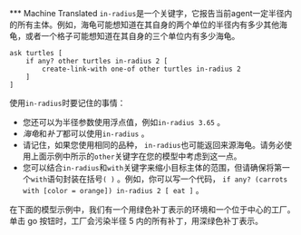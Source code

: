 ﻿*** Machine Translated
`in-radius`是一个关键字，它报告当前agent一定半径内的所有主体。例如，海龟可能想知道在其自身的两个单位的半径内有多少其他海龟，或者一个格子可能想知道在其自身的三个单位内有多少海龟。



```
ask turtles [
	if any? other turtles in-radius 2 [
		create-link-with one-of other turtles in-radius 2
	]
]
```


使用`in-radius`时要记住的事情：

- 您还可以为半径参数使用浮点值，例如`in-radius 3.65` 。
- *海龟*和*补丁*都可以使用`in-radius` 。
- 请记住，如果您使用相同的品种， `in-radius`也可能返回来源海龟。请务必使用上面示例中所示的`other`关键字在您的模型中考虑到这一点。
- 您可以结合`in-radius`和`with`关键字来缩小目标主体的范围，但请确保将第一个`with`语句封装在括号`( )` 。例如，你可以写一个代码， `if any? (carrots with [color = orange]) in-radius 2 [ eat ]` 。


在下面的模型示例中，我们有一个用绿色补丁表示的环境和一个位于中心的工厂。单击 go 按钮时，工厂会污染半径 5 内的所有补丁，用深绿色补丁表示。